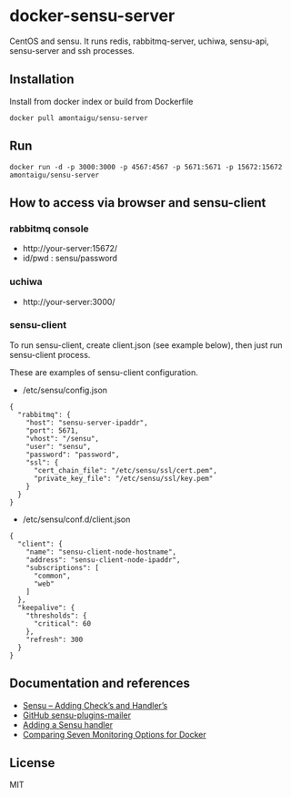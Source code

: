 # docker-sensu-server

CentOS and sensu.
It runs redis, rabbitmq-server, uchiwa, sensu-api, sensu-server and ssh processes.

## Installation

Install from docker index or build from Dockerfile

```
docker pull amontaigu/sensu-server
```

## Run

```
docker run -d -p 3000:3000 -p 4567:4567 -p 5671:5671 -p 15672:15672 amontaigu/sensu-server
```

## How to access via browser and sensu-client

### rabbitmq console

* http://your-server:15672/
* id/pwd : sensu/password

### uchiwa

* http://your-server:3000/

### sensu-client

To run sensu-client, create client.json (see example below), then just run sensu-client process.

These are examples of sensu-client configuration.

* /etc/sensu/config.json

```
{
  "rabbitmq": {
    "host": "sensu-server-ipaddr",
    "port": 5671,
    "vhost": "/sensu",
    "user": "sensu",
    "password": "password",
    "ssl": {
      "cert_chain_file": "/etc/sensu/ssl/cert.pem",
      "private_key_file": "/etc/sensu/ssl/key.pem"
    }
  }
}
```

* /etc/sensu/conf.d/client.json

```
{
  "client": {
    "name": "sensu-client-node-hostname",
    "address": "sensu-client-node-ipaddr",
    "subscriptions": [
      "common",
      "web"
    ]
  },
  "keepalive": {
    "thresholds": {
      "critical": 60
    },
    "refresh": 300
  }
}
```

## Documentation and references

* [Sensu – Adding Check’s and Handler’s](https://beingasysadmin.wordpress.com/2013/04/26/378/)
* [GitHub sensu-plugins-mailer](https://github.com/sensu-plugins/sensu-plugins-mailer)
* [Adding a Sensu handler](https://sensuapp.org/docs/0.16/adding_a_handler)
* [Comparing Seven Monitoring Options for Docker](http://rancher.com/comparing-monitoring-options-for-docker-deployments/)

## License

MIT
